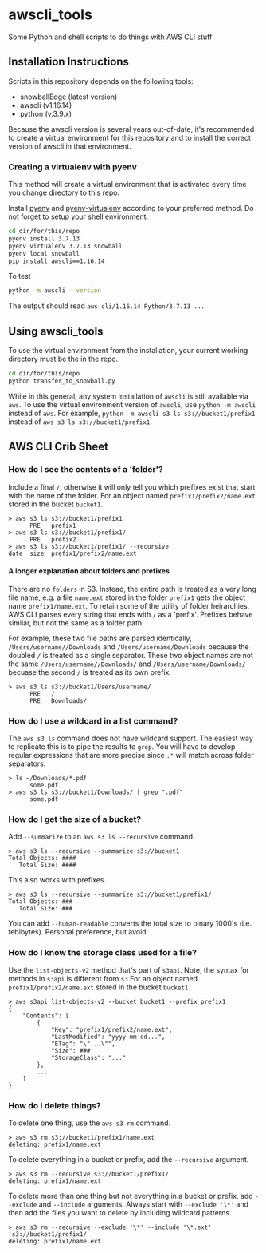 # awscli_tools

Some Python and shell scripts to do things with AWS CLI stuff

## Installation Instructions

Scripts in this repository depends on the following tools:

* snowballEdge (latest version)
* awscli (v1.16.14)
* python (v.3.9.x)

Because the awscli version is several years out-of-date, it's recommended to create a virtual environment for this repository and to install the correct version of awscli in that environment.

### Creating a virtualenv with pyenv

This method will create a virtual environment that is activated every time you change directory to this repo.

Install [pyenv](https://github.com/pyenv/pyenv) and [pyenv-virtualenv](https://github.com/pyenv/pyenv-virtualenv) according to your preferred method.
Do not forget to setup your shell environment.

```sh
cd dir/for/this/repo
pyenv install 3.7.13
pyenv virtualenv 3.7.13 snowball
pyenv local snowball
pip install awscli==1.16.14
```

To test

```sh
python -m awscli --version
```

The output should read `aws-cli/1.16.14 Python/3.7.13 ...`



## Using awscli_tools

To use the virtual environment from the installation, your current working directory must be the in the repo.

```sh
cd dir/for/this/repo
python transfer_to_snowball.py
```

While in this general, any system installation of `awscli` is still available via `aws`.
To use the virtual environment version of `awscli`, use `python -m awscli` instead of `aws`.
For example, `python -m awscli s3 ls s3://bucket1/prefix1` instead of `aws s3 ls s3://bucket1/prefix1`.

## AWS CLI Crib Sheet

### How do I see the contents of a 'folder'?

Include a final `/`, otherwise it will only tell you which prefixes exist that start with the name of the folder.
For an object named `prefix1/prefix2/name.ext` stored in the bucket `bucket1`.
```
> aws s3 ls s3://bucket1/prefix1
      PRE   prefix1
> aws s3 ls s3://bucket1/prefix1/
      PRE   prefix2
> aws s3 ls s3://bucket1/prefix1/ --recursive
date  size  prefix1/prefix2/name.ext
```

#### A longer explanation about folders and prefixes

There are no `folders` in S3. Instead, the entire path is treated as a very long file name, e.g. a file `name.ext` stored in the folder `prefix1` gets the object name `prefix1/name.ext`.
To retain some of the utility of folder heirarchies, AWS CLI parses every string that ends with `/` as a 'prefix'.
Prefixes behave similar, but not the same as a folder path.

For example, these two file paths are parsed identically, `/Users/username//Downloads` and `/Users/username/Downloads` because the doubled `/` is treated as a single separator.
These two object names are not the same `/Users/username//Downloads/` and `/Users/username/Downloads/` becuase the second `/` is treated as its own prefix.

```
> aws s3 ls s3://bucket1/Users/username/
      PRE   /
      PRE   Downloads/
```

### How do I use a wildcard in a list command?

The `aws s3 ls` command does not have wildcard support.
The easiest way to replicate this is to pipe the results to `grep`.
You will have to develop regular expressions that are more precise since `.*` will match across folder separators.

```
> ls ~/Downloads/*.pdf
      some.pdf
> aws s3 ls s3://bucket1/Downloads/ | grep ".pdf"
      some.pdf
```


### How do I get the size of a bucket?

Add `--summarize` to an `aws s3 ls --recursive` command.
```
> aws s3 ls --recursive --summarize s3://bucket1
Total Objects: ####
   Total Size: ####
```

This also works with prefixes.
```
> aws s3 ls --recursive --summarize s3://bucket1/prefix1/
Total Objects: ###
   Total Size: ###
```

You can add `--human-readable` converts the total size to binary 1000's (i.e. tebibytes).
Personal preference, but avoid.

### How do I know the storage class used for a file?

Use the `list-objects-v2` method that's part of `s3api`.
Note, the syntax for methods in `s3api` is different from `s3`
For an object named `prefix1/prefix2/name.ext` stored in the bucket `bucket1`

```
> aws s3api list-objects-v2 --bucket bucket1 --prefix prefix1
{
    "Contents": [
        {
            "Key": "prefix1/prefix2/name.ext",
            "LastModified": "yyyy-mm-dd...",
            "ETag": "\"...\"",
            "Size": ###
            "StorageClass": "..."
        },
        ...
    ]
}
```

### How do I delete things?

To delete one thing, use the `aws s3 rm` command.

```
> aws s3 rm s3://bucket1/prefix1/name.ext
deleting: prefix1/name.ext
```

To delete everything in a bucket or prefix, add the `--recursive` argument.

```
> aws s3 rm --recursive s3://bucket1/prefix1/
deleting: prefix1/name.ext
```

To delete more than one thing but not everything in a bucket or prefix, add `--exclude` and `--include` arguments.
Always start with `--exclude '\*'` and then add the files you want to delete by including wildcard patterns.

```
> aws s3 rm --recursive --exclude '\*' --include '\*.ext' 's3://bucket1/prefix1/
deleting: prefix1/name.ext
```

